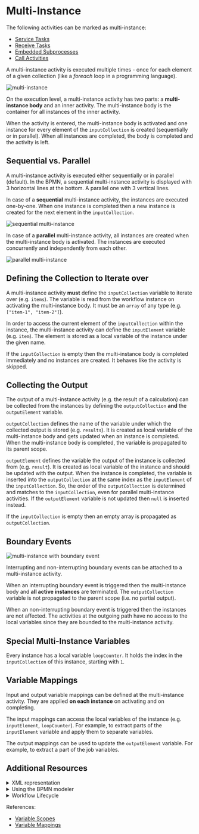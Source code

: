 # Multi-Instance

The following activities can be marked as multi-instance: 

* [Service Tasks](bpmn-workflows/service-tasks/service-tasks.html) 
* [Receive Tasks](bpmn-workflows/receive-tasks/receive-tasks.html) 
* [Embedded Subprocesses](bpmn-workflows/embedded-subprocesses/embedded-subprocesses.html)
* [Call Activities](bpmn-workflows/call-activities/call-activities.html) 

A multi-instance activity is executed multiple times - once for each element of a given collection (like a _foreach_ loop in a programming language). 

![multi-instance](/bpmn-workflows/multi-instance/multi-instance-example.png) 

On the execution level, a multi-instance activity has two parts: a **multi-instance body** and an inner activity. The multi-instance body is the container for all instances of the inner activity. 

When the activity is entered, the multi-instance body is activated and one instance for every element of the `inputCollection` is created (sequentially or in parallel). When all instances are completed, the body is completed and the activity is left.

## Sequential vs. Parallel

A multi-instance activity is executed either sequentially or in parallel (default). In the BPMN, a sequential multi-instance activity is displayed with 3 horizontal lines at the bottom. A parallel one with 3 vertical lines.

In case of a **sequential** multi-instance activity, the instances are executed one-by-one. When one instance is completed then a new instance is created for the next element in the `inputCollection`.

![sequential multi-instance](/bpmn-workflows/multi-instance/multi-instance-sequential.png) 
 
In case of a **parallel** multi-instance activity, all instances are created when the multi-instance body is activated. The instances are executed concurrently and independently from each other.    

![parallel multi-instance](/bpmn-workflows/multi-instance/multi-instance-parallel.png) 

## Defining the Collection to Iterate over

A multi-instance activity **must** define the `inputCollection` variable to iterate over (e.g. `items`). The variable is read from the workflow instance on activating the multi-instance body. It must be an `array` of any type (e.g. `["item-1", "item-2"]`). 

In order to access the current element of the `inputCollection` within the instance, the multi-instance activity can define the `inputElement` variable (e.g. `item`). The element is stored as a local variable of the instance under the given name.

If the `inputCollection` is empty then the multi-instance body is completed immediately and no instances are created. It behaves like the activity is skipped. 

## Collecting the Output

The output of a multi-instance activity (e.g. the result of a calculation) can be collected from the instances by defining the `outputCollection` **and** the `outputElement` variable. 

`outputCollection` defines the name of the variable under which the collected output is stored (e.g. `results`). It is created as local variable of the multi-instance body and gets updated when an instance is completed. When the multi-instance body is completed, the variable is propagated to its parent scope.

`outputElement` defines the variable the output of the instance is collected from (e.g. `result`). It is created as local variable of the instance and should be updated with the output. When the instance is completed, the variable is inserted into the `outputCollection` at the same index as the `inputElement` of the `inputCollection`. So, the order of the `outputCollection` is determined and matches to the `inputCollection`, even for parallel multi-instance activities. If the `outputElement` variable is not updated then `null` is inserted instead.

If the `inputCollection` is empty then an empty array is propagated as `outputCollection`.

## Boundary Events

![multi-instance with boundary event](/bpmn-workflows/multi-instance/multi-instance-boundary-event.png) 

Interrupting and non-interrupting boundary events can be attached to a multi-instance activity.

When an interrupting boundary event is triggered then the multi-instance body and **all active instances** are terminated. The `outputCollection` variable is not propagated to the parent scope (i.e. no partial output).

When an non-interrupting boundary event is triggered then the instances are not affected. The activities at the outgoing path have no access to the local variables since they are bounded to the multi-instance activity.

## Special Multi-Instance Variables

Every instance has a local variable `loopCounter`. It holds the index in the `inputCollection` of this instance, starting with `1`.

## Variable Mappings

Input and output variable mappings can be defined at the multi-instance activity. They are applied **on each instance** on activating and on completing.

The input mappings can access the local variables of the instance (e.g. `inputElement`, `loopCounter`). For example, to extract parts of the `inputElement` variable and apply them to separate variables. 

The output mappings can be used to update the `outputElement` variable. For example, to extract a part of the job variables.

## Additional Resources

<details>
  <summary>XML representation</summary>
  <p>A sequential multi-instance service task:
  
```xml
<bpmn:serviceTask id="task-A" name="A">
  <bpmn:multiInstanceLoopCharacteristics>
    <bpmn:extensionElements>
      <zeebe:loopCharacteristics isSequential="true" 
          inputCollection="items" inputElement="item" 
          outputCollection="results" outputElement="result" />
    </bpmn:extensionElements>
  </bpmn:multiInstanceLoopCharacteristics>
</bpmn:serviceTask>
```

  </p>
</details>

<details>
  <summary>Using the BPMN modeler</summary>
  <p>Adding the parallel multi-instance marker to a service task:
  
![multi-instance](/bpmn-workflows/multi-instance/bpmn-modeler-multi-instance.gif) 

  </p>
</details>

<details>
  <summary>Workflow Lifecycle</summary>
  <p>Workflow instance records of a parallel multi-instance service task: 

<table>
    <tr>
        <th>Intent</th>
        <th>Element Id</th>
        <th>Element Type</th>
    </tr>
    <tr>
        <td>ELEMENT_ACTIVATING</td>
        <td>task-a</td>
        <td>MULTI_INSTANCE_BODY</td>
    <tr>
    <tr>
        <td>ELEMENT_ACTIVATED</td>
        <td>task-a</td>
        <td>MULTI_INSTANCE_BODY</td>
    <tr>
    <tr>
        <td>ELEMENT_ACTIVATING</td>
        <td>task-a</td>
        <td>SERVICE_TASK</td>
    <tr>
    <tr>
        <td>ELEMENT_ACTIVATING</td>
        <td>task-a</td>
        <td>SERVICE_TASK</td>
    <tr>
    <tr>
        <td>ELEMENT_ACTIVATED</td>
        <td>task-a</td>
        <td>SERVICE_TASK</td>
    <tr>
    <tr>
        <td>ELEMENT_ACTIVATED</td>
        <td>task-a</td>
        <td>SERVICE_TASK</td>
    <tr>
    <tr>
        <td>...</td>
        <td>...</td>
        <td>...</td>
    <tr>
    <tr>
        <td>ELEMENT_COMPLETED</td>
        <td>task-a</td>
        <td>SERVICE_TASK</td>
    <tr>
    <tr>
        <td>...</td>
        <td>...</td>
        <td>...</td>
    <tr>
    <tr>
        <td>ELEMENT_COMPLETED</td>
        <td>task-a</td>
        <td>SERVICE_TASK</td>
    <tr>
    <tr>
        <td>ELEMENT_COMPLETING</td>
        <td>task-a</td>
        <td>MULTI_INSTANCE_BODY</td>
    <tr>
    <tr>
        <td>ELEMENT_COMPLETED</td>
        <td>task-a</td>
        <td>MULTI_INSTANCE_BODY</td>
    <tr>
</table>

  </p>
</details>

References:
* [Variable Scopes](reference/variables.html#variable-scopes)
* [Variable Mappings](reference/variables.html#inputoutput-variable-mappings)
